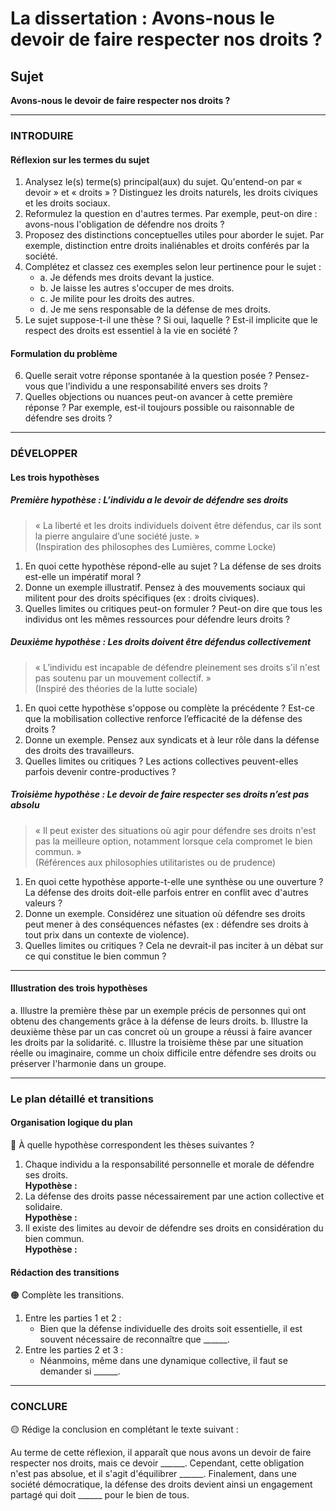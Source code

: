 # La dissertation : Avons-nous le devoir de faire respecter nos droits ?

## Sujet
**Avons-nous le devoir de faire respecter nos droits ?**

---

### INTRODUIRE

#### Réflexion sur les termes du sujet

1. Analysez le(s) terme(s) principal(aux) du sujet. Qu'entend-on par « devoir » et « droits » ? Distinguez les droits naturels, les droits civiques et les droits sociaux.
2. Reformulez la question en d'autres termes. Par exemple, peut-on dire : avons-nous l'obligation de défendre nos droits ?
3. Proposez des distinctions conceptuelles utiles pour aborder le sujet. Par exemple, distinction entre droits inaliénables et droits conférés par la société.
4. Complétez et classez ces exemples selon leur pertinence pour le sujet :
   - a. Je défends mes droits devant la justice.
   - b. Je laisse les autres s'occuper de mes droits.
   - c. Je milite pour les droits des autres.
   - d. Je me sens responsable de la défense de mes droits.
5. Le sujet suppose-t-il une thèse ? Si oui, laquelle ? Est-il implicite que le respect des droits est essentiel à la vie en société ?

#### Formulation du problème

6. Quelle serait votre réponse spontanée à la question posée ? Pensez-vous que l’individu a une responsabilité envers ses droits ?
7. Quelles objections ou nuances peut-on avancer à cette première réponse ? Par exemple, est-il toujours possible ou raisonnable de défendre ses droits ?

---

### DÉVELOPPER

#### Les trois hypothèses

##### Première hypothèse : L’individu a le devoir de défendre ses droits

> « La liberté et les droits individuels doivent être défendus, car ils sont la pierre angulaire d’une société juste. »  
> (Inspiration des philosophes des Lumières, comme Locke)

1. En quoi cette hypothèse répond-elle au sujet ? La défense de ses droits est-elle un impératif moral ?
2. Donne un exemple illustratif. Pensez à des mouvements sociaux qui militent pour des droits spécifiques (ex : droits civiques).
3. Quelles limites ou critiques peut-on formuler ? Peut-on dire que tous les individus ont les mêmes ressources pour défendre leurs droits ?

##### Deuxième hypothèse : Les droits doivent être défendus collectivement

> « L’individu est incapable de défendre pleinement ses droits s'il n'est pas soutenu par un mouvement collectif. »  
> (Inspiré des théories de la lutte sociale)

1. En quoi cette hypothèse s'oppose ou complète la précédente ? Est-ce que la mobilisation collective renforce l’efficacité de la défense des droits ?
2. Donne un exemple. Pensez aux syndicats et à leur rôle dans la défense des droits des travailleurs.
3. Quelles limites ou critiques ? Les actions collectives peuvent-elles parfois devenir contre-productives ?

##### Troisième hypothèse : Le devoir de faire respecter ses droits n’est pas absolu

> « Il peut exister des situations où agir pour défendre ses droits n'est pas la meilleure option, notamment lorsque cela compromet le bien commun. »  
> (Références aux philosophies utilitaristes ou de prudence)

1. En quoi cette hypothèse apporte-t-elle une synthèse ou une ouverture ? La défense des droits doit-elle parfois entrer en conflit avec d'autres valeurs ?
2. Donne un exemple. Considérez une situation où défendre ses droits peut mener à des conséquences néfastes (ex : défendre ses droits à tout prix dans un contexte de violence).
3. Quelles limites ou critiques ? Cela ne devrait-il pas inciter à un débat sur ce qui constitue le bien commun ?

---

#### Illustration des trois hypothèses

a. Illustre la première thèse par un exemple précis de personnes qui ont obtenu des changements grâce à la défense de leurs droits.
b. Illustre la deuxième thèse par un cas concret où un groupe a réussi à faire avancer les droits par la solidarité.
c. Illustre la troisième thèse par une situation réelle ou imaginaire, comme un choix difficile entre défendre ses droits ou préserver l'harmonie dans un groupe.

---

### Le plan détaillé et transitions

#### Organisation logique du plan

🔴 À quelle hypothèse correspondent les thèses suivantes ?

1. Chaque individu a la responsabilité personnelle et morale de défendre ses droits.  
   **Hypothèse :**
2. La défense des droits passe nécessairement par une action collective et solidaire.  
   **Hypothèse :**
3. Il existe des limites au devoir de défendre ses droits en considération du bien commun.  
   **Hypothèse :**

#### Rédaction des transitions

🟠 Complète les transitions.

1. Entre les parties 1 et 2 :  
   - Bien que la défense individuelle des droits soit essentielle, il est souvent nécessaire de reconnaître que ______.
2. Entre les parties 2 et 3 :  
   - Néanmoins, même dans une dynamique collective, il faut se demander si ______.

---

### CONCLURE

🟡 Rédige la conclusion en complétant le texte suivant :

Au terme de cette réflexion, il apparaît que nous avons un devoir de faire respecter nos droits, mais ce devoir ______. Cependant, cette obligation n'est pas absolue, et il s'agit d'équilibrer ______. Finalement, dans une société démocratique, la défense des droits devient ainsi un engagement partagé qui doit ______ pour le bien de tous.